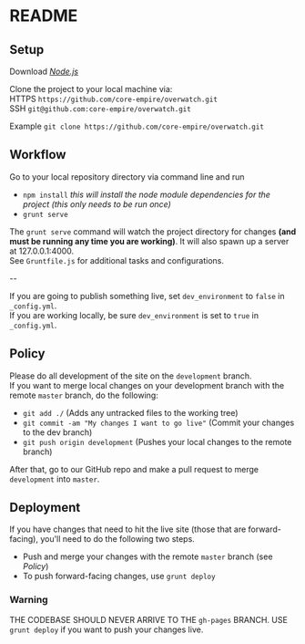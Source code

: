 # README

## Setup
Download [*Node.js*](https://nodejs.org/)  

Clone the project to your local machine via:  
HTTPS `https://github.com/core-empire/overwatch.git`  
SSH `git@github.com:core-empire/overwatch.git`  

Example `git clone https://github.com/core-empire/overwatch.git`  

## Workflow
Go to your local repository directory via command line and run
- `npm install` *this will install the node module dependencies for the project (this only needs to be run once)*
- `grunt serve` 

The `grunt serve` command will watch the project directory for changes **(and must be running any time you are working)**. It will also spawn up a server at 127.0.0.1:4000.  
See `Gruntfile.js` for additional tasks and configurations.

--

If you are going to publish something live, set `dev_environment` to `false` in `_config.yml`.  
If you are working locally, be sure `dev_environment` is set to `true` in `_config.yml`.  


## Policy
Please do all development of the site on the `development` branch.  
If you want to merge local changes on your development branch with the remote `master` branch, do the following:  
- `git add ./` (Adds any untracked files to the working tree)
- `git commit -am "My changes I want to go live"` (Commit your changes to the dev branch)
- `git push origin development` (Pushes your local changes to the remote branch)

After that, go to our GitHub repo and make a pull request to merge `development` into `master`.  

## Deployment
If you have changes that need to hit the live site (those that are forward-facing), you'll need to do the following two steps.

- Push and merge your changes with the remote `master` branch (see *Policy*)
- To push forward-facing changes, use `grunt deploy`


### Warning
THE CODEBASE SHOULD NEVER ARRIVE TO THE `gh-pages` BRANCH. USE `grunt deploy` if you want to push your changes live.  